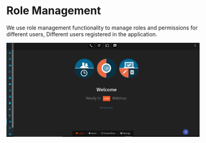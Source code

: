 # Role Management

We use role management functionality to manage roles and permissions for different users, Different users registered in the application.

![](../.gitbook/assets/image%20%28265%29.png)

